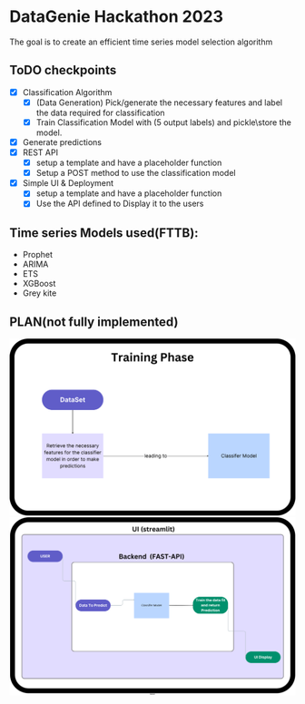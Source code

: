
# DataGenie Hackathon 2023

The goal is to create an efficient time series model selection algorithm

## ToDO checkpoints

- [X] Classification Algorithm
    - [X] (Data Generation) Pick/generate the necessary features and label the data required for classification
    - [X] Train Classification Model with (5 output labels) and pickle\store the model.
- [X] Generate predictions  
- [X] REST API
    - [X] setup a template and have a placeholder function 
    - [X] Setup a POST method to use the classification model 
- [X] Simple UI & Deployment
    - [X] setup a template and have a placeholder function 
    - [X] Use the API defined to Display it to the users

## Time series Models used(FTTB):

- Prophet
- ARIMA
- ETS
- XGBoost
- Grey kite

## PLAN(not fully implemented)

![plot](Photos/simplified-overview.png)
![plot](Photos/overall.png)
